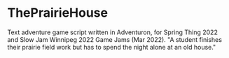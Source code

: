 # ThePrairieHouse
Text adventure game script written in Adventuron, for Spring Thing 2022 and Slow Jam Winnipeg 2022 Game Jams (Mar 2022). "A student finishes their prairie field work but has to spend the night alone at an old house." 
